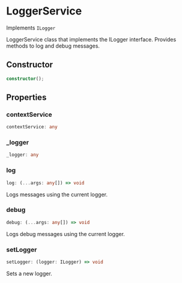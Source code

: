 # LoggerService

Implements `ILogger`

LoggerService class that implements the ILogger interface.
Provides methods to log and debug messages.

## Constructor

```ts
constructor();
```

## Properties

### contextService

```ts
contextService: any
```

### _logger

```ts
_logger: any
```

### log

```ts
log: (...args: any[]) => void
```

Logs messages using the current logger.

### debug

```ts
debug: (...args: any[]) => void
```

Logs debug messages using the current logger.

### setLogger

```ts
setLogger: (logger: ILogger) => void
```

Sets a new logger.
